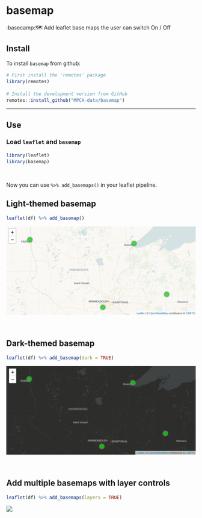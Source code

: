 # basemap
:basecamp:🗺️ Add leaflet base maps the user can switch On / Off

## Install

To install `basemap` from github:

``` r
# First install the 'remotes' package
library(remotes)

# Install the development version from GitHub
remotes::install_github("MPCA-data/basemap")
```

-----

## Use


### Load `leaflet` and `basemap`

``` r
library(leaflet)
library(basemap)
```

<br>

Now you can use `%>% add_basemaps()` in your leaflet pipeline.

## Light-themed basemap
``` r
leaflet(df) %>% add_basemap()
```

![](light_map.png)

<br>

## Dark-themed basemap
``` r
leaflet(df) %>% add_basemap(dark = TRUE)
```

![](dark_map.png)

<br>

## Add multiple basemaps with layer controls
``` r
leaflet(df) %>% add_basemaps(layers = TRUE)
```

![](layers_map.png)

<br>
